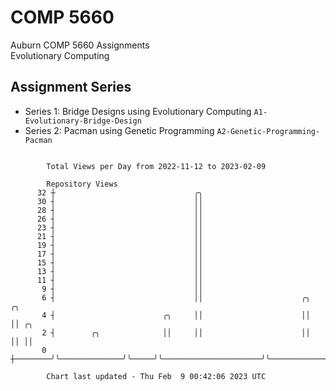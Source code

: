 # COMP 5660
Auburn COMP 5660 Assignments  
Evolutionary Computing

## Assignment Series
- Series 1: Bridge Designs using Evolutionary Computing `A1-Evolutionary-Bridge-Design`
- Series 2: Pacman using Genetic Programming `A2-Genetic-Programming-Pacman`

```

        Total Views per Day from 2022-11-12 to 2023-02-09

        Repository Views
      32 ┼                               ╭╮
      30 ┤                               ││
      28 ┤                               ││
      26 ┤                               ││
      23 ┤                               ││
      21 ┤                               ││
      19 ┤                               ││
      17 ┤                               ││
      15 ┤                               ││
      13 ┤                               ││
      11 ┤                               ││
       9 ┤                               ││
       6 ┤                               ││                      ╭╮               ╭╮
       4 ┤                        ╭╮     ││                      ││               ││ ╭╮
       2 ┤        ╭╮              ││     ││                      ││               ││ ││
       0 ┼────────╯╰──────────────╯╰─────╯╰──────────────────────╯╰───────────────╯╰─╯╰────────────

        Chart last updated - Thu Feb  9 00:42:06 2023 UTC
        
```
